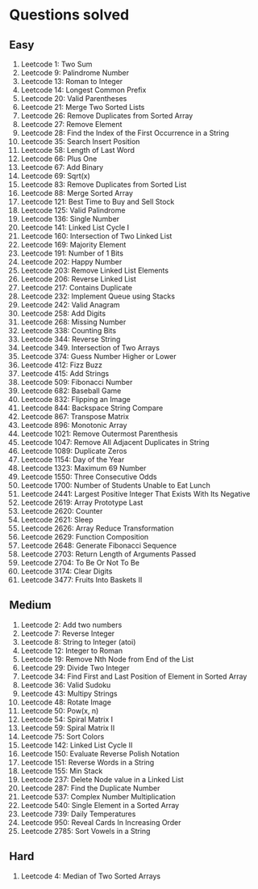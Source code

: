 # Questions solved

## Easy
1. Leetcode 1: Two Sum
2. Leetcode 9: Palindrome Number
3. Leetcode 13: Roman to Integer
4. Leetcode 14: Longest Common Prefix
5. Leetcode 20: Valid Parentheses
6. Leetcode 21: Merge Two Sorted Lists
7. Leetcode 26: Remove Duplicates from Sorted Array
8. Leetcode 27: Remove Element
9. Leetcode 28: Find the Index of the First Occurrence in a String
10. Leetcode 35: Search Insert Position
11. Leetcode 58: Length of Last Word
12. Leetcode 66: Plus One
13. Leetcode 67: Add Binary
14. Leetcode 69: Sqrt(x)
15. Leetcode 83: Remove Duplicates from Sorted List
16. Leetcode 88: Merge Sorted Array
17. Leetcode 121: Best Time to Buy and Sell Stock
18. Leetcode 125: Valid Palindrome
19. Leetcode 136: Single Number
20. Leetcode 141: Linked List Cycle I
21. Leetcode 160: Intersection of Two Linked List
22. Leetcode 169: Majority Element
23. Leetcode 191: Number of 1 Bits
24. Leetcode 202: Happy Number
25. Leetcode 203: Remove Linked List Elements
26. Leetcode 206: Reverse Linked List
27. Leetcode 217: Contains Duplicate
28. Leetcode 232: Implement Queue using Stacks
29. Leetcode 242: Valid Anagram
30. Leetcode 258: Add Digits
31. Leetcode 268: Missing Number
32. Leetcode 338: Counting Bits
33. Leetcode 344: Reverse String
34. Leetcode 349. Intersection of Two Arrays
35. Leetcode 374: Guess Number Higher or Lower
36. Leetcode 412: Fizz Buzz
37. Leetcode 415: Add Strings
38. Leetcode 509: Fibonacci Number
39. Leetcode 682: Baseball Game
40. Leetcode 832: Flipping an Image
41. Leetcode 844: Backspace String Compare
42. Leetcode 867: Transpose Matrix
43. Leetcode 896: Monotonic Array
44. Leetcode 1021: Remove Outermost Parenthesis
45. Leetcode 1047: Remove All Adjacent Duplicates in String
46. Leetcode 1089: Duplicate Zeros
47. Leetcode 1154: Day of the Year
48. Leetcode 1323: Maximum 69 Number
49. Leetcode 1550: Three Consecutive Odds
50. Leetcode 1700: Number of Students Unable to Eat Lunch
51. Leetcode 2441: Largest Positive Integer That Exists With Its Negative
52. Leetcode 2619: Array Prototype Last
53. Leetcode 2620: Counter
54. Leetcode 2621: Sleep
55. Leetcode 2626: Array Reduce Transformation
56. Leetcode 2629: Function Composition
57. Leetcode 2648: Generate Fibonacci Sequence
58. Leetcode 2703: Return Length of Arguments Passed
59. Leetcode 2704: To Be Or Not To Be
60. Leetcode 3174: Clear Digits
61. Leetcode 3477: Fruits Into Baskets II

## Medium
1. Leetcode 2: Add two numbers
2. Leetcode 7: Reverse Integer
3. Leetcode 8: String to Integer (atoi)
4. Leetcode 12: Integer to Roman
5. Leetcode 19: Remove Nth Node from End of the List
6. Leetcode 29: Divide Two Integer
7. Leetcode 34: Find First and Last Position of Element in Sorted Array
8. Leetcode 36: Valid Sudoku
9. Leetcode 43: Multipy Strings
10. Leetcode 48: Rotate Image
11. Leetcode 50: Pow(x, n)
12. Leetcode 54: Spiral Matrix I
13. Leetcode 59: Spiral Matrix II
14. Leetcode 75: Sort Colors
15. Leetcode 142: Linked List Cycle II
16. Leetcode 150: Evaluate Reverse Polish Notation
17. Leetcode 151: Reverse Words in a String
18. Leetcode 155: Min Stack
19. Leetcode 237: Delete Node value in a Linked List
20. Leetcode 287: Find the Duplicate Number
21. Leetcode 537: Complex Number Multiplication
22. Leetcode 540: Single Element in a Sorted Array
23. Leetcode 739: Daily Temperatures
24. Leetcode 950: Reveal Cards In Increasing Order
25. Leetcode 2785: Sort Vowels in a String

## Hard
1. Leetcode 4: Median of Two Sorted Arrays
